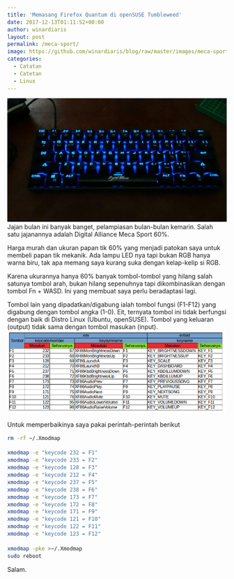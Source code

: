 ```yaml
---
title: 'Memasang Firefox Quantum di openSUSE Tumbleweed'
date: 2017-12-13T01:11:52+00:00
author: winardiaris
layout: post
permalink: /meca-sport/
image: https://github.com/winardiaris/blog/raw/master/images/meca-sport.jpg
categories:
  - Catatan
  - Catetan
  - Linux
---
```


![Meca Sport](https://github.com/winardiaris/blog/raw/master/images/meca-sport.jpg "Meca Sport")  
Jajan bulan ini banyak banget, pelampiasan bulan-bulan kemarin. Salah satu jajanannya adalah Digital Alliance Meca Sport 60%.

Harga murah dan ukuran papan tik 60% yang menjadi patokan saya untuk membeli papan tik mekanik. 
Ada lampu LED nya tapi bukan RGB hanya warna biru, tak apa memang saya kurang suka dengan kelap-kelip si RGB. 

Karena ukurannya hanya 60% banyak tombol-tombol yang hilang salah satunya tombol arah, bukan hilang sepenuhnya tapi dikombinasikan dengan tombol Fn + WASD. Ini yang membuat saya perlu beradaptasi lagi.

Tombol lain yang dipadatkan/digabung ialah tombol fungsi (F1-F12) yang digabung dengan tombol angka (1-0). Eit, ternyata tombol ini tidak berfungsi dengan baik di Distro Linux (Ubuntu, openSUSE). Tombol yang keluaran (output) tidak  sama dengan tombol masukan (input).  
![Keycode](https://github.com/winardiaris/blog/raw/master/images/keycode.png "Keycode")

Untuk memperbaikinya saya pakai perintah-perintah berikut

```bash
rm -rf ~/.Xmodmap 

xmodmap -e "keycode 232 = F1"
xmodmap -e "keycode 233 = F2"
xmodmap -e "keycode 128 = F3"
xmodmap -e "keycode 212 = F4"
xmodmap -e "keycode 237 = F5"
xmodmap -e "keycode 238 = F6"
xmodmap -e "keycode 173 = F7"
xmodmap -e "keycode 172 = F8"
xmodmap -e "keycode 171 = F9"
xmodmap -e "keycode 121 = F10"
xmodmap -e "keycode 122 = F11"
xmodmap -e "keycode 123 = F12"

xmodmap -pke >~/.Xmodmap
sudo reboot

```


Salam.